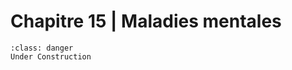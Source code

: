 # Chapitre 15 | Maladies mentales

```{admonition} This is a title
:class: danger
Under Construction
```
